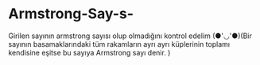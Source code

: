 # Armstrong-Say-s-
Girilen sayının armstrong sayısı olup olmadığını kontrol edelim (●'◡'●)(Bir sayının basamaklarındaki tüm rakamların ayrı ayrı küplerinin toplamı kendisine eşitse bu sayıya Armstrong sayı denir. ) 
